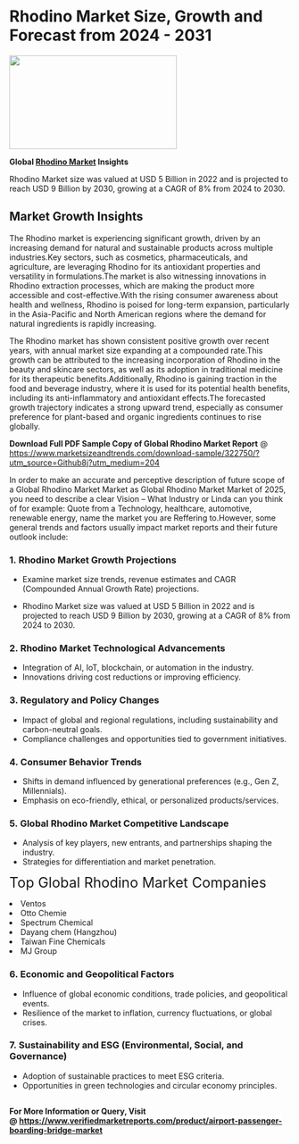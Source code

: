 <H1>Rhodino Market Size, Growth and Forecast from 2024 - 2031</H1><img class="aligncenter size-medium wp-image-584254" src="https://thirdeyenews.in/wp-content/uploads/2024/09/Global-Market-Research-300x168.jpeg" alt="" width="300" height="168" /><p><strong>Global&nbsp;<a href="https://www.marketsizeandtrends.com/download-sample/322750/?utm_source=Github8j?utm_medium=204">Rhodino Market</a> Insights</strong></p><p>Rhodino Market size was valued at USD 5 Billion in 2022 and is projected to reach USD 9 Billion by 2030, growing at a CAGR of 8% from 2024 to 2030.</p><p><h2>Market Growth Insights</h2> <p>The Rhodino market is experiencing significant growth, driven by an increasing demand for natural and sustainable products across multiple industries.Key sectors, such as cosmetics, pharmaceuticals, and agriculture, are leveraging Rhodino for its antioxidant properties and versatility in formulations.The market is also witnessing innovations in Rhodino extraction processes, which are making the product more accessible and cost-effective.With the rising consumer awareness about health and wellness, Rhodino is poised for long-term expansion, particularly in the Asia-Pacific and North American regions where the demand for natural ingredients is rapidly increasing.</p> <p>The Rhodino market has shown consistent positive growth over recent years, with annual market size expanding at a compounded rate.This growth can be attributed to the increasing incorporation of Rhodino in the beauty and skincare sectors, as well as its adoption in traditional medicine for its therapeutic benefits.Additionally, Rhodino is gaining traction in the food and beverage industry, where it is used for its potential health benefits, including its anti-inflammatory and antioxidant effects.The forecasted growth trajectory indicates a strong upward trend, especially as consumer preference for plant-based and organic ingredients continues to rise globally.</p> <p><span class=""><strong>Download Full PDF Sample Copy of Global Rhodino Market Report</strong> @ <a href="https://www.marketsizeandtrends.com/download-sample/322750/?utm_source=Github8j?utm_medium=204" target="_blank">https://www.marketsizeandtrends.com/download-sample/322750/?utm_source=Github8j?utm_medium=204</a></span></p><p>In order to make an accurate and perceptive description of future scope of a Global&nbsp;Rhodino Market Market as Global&nbsp;Rhodino Market Market of 2025, you need to describe a clear Vision &ndash; What Industry or Linda can you think of for example: Quote from a Technology, healthcare, automotive, renewable energy, name the market you are Reffering to.However, some general trends and factors usually impact market reports and their future outlook include:</p><h3>1.&nbsp;<strong>Rhodino Market Growth Projections</strong></h3><ul><li>Examine market size trends, revenue estimates and CAGR (Compounded Annual Growth Rate) projections.</li><li><p>Rhodino Market size was valued at USD 5 Billion in 2022 and is projected to reach USD 9 Billion by 2030, growing at a CAGR of 8% from 2024 to 2030.</p></li></ul><h3>2.&nbsp;<strong>Rhodino Market Technological Advancements</strong></h3><ul><li>Integration of AI, IoT, blockchain, or automation in the industry.</li><li>Innovations driving cost reductions or improving efficiency.</li></ul><h3>3.&nbsp;<strong>Regulatory and Policy Changes</strong></h3><ul><li>Impact of global and regional regulations, including sustainability and carbon-neutral goals.</li><li>Compliance challenges and opportunities tied to government initiatives.</li></ul><h3>4.&nbsp;<strong>Consumer Behavior Trends</strong></h3><ul><li>Shifts in demand influenced by generational preferences (e.g., Gen Z, Millennials).</li><li>Emphasis on eco-friendly, ethical, or personalized products/services.</li></ul><h3>5.&nbsp;<strong>Global Rhodino Market Competitive Landscape</strong></h3><ul><li>Analysis of key players, new entrants, and partnerships shaping the industry.</li><li>Strategies for differentiation and market penetration.</li></ul><p data-pm-slice="1 1 []"><span style="color: inherit; font-family: inherit; font-size: 25px;">Top Global Rhodino Market Companies</span></p><div class="" data-test-id=""><p><li>Ventos</li><li> Otto Chemie</li><li> Spectrum Chemical</li><li> Dayang chem (Hangzhou)</li><li> Taiwan Fine Chemicals</li><li> MJ Group</li></p></div><h3>6.&nbsp;<strong>Economic and Geopolitical Factors</strong></h3><ul><li>Influence of global economic conditions, trade policies, and geopolitical events.</li><li>Resilience of the market to inflation, currency fluctuations, or global crises.</li></ul><h3>7.&nbsp;<strong>Sustainability and ESG (Environmental, Social, and Governance)</strong></h3><ul><li>Adoption of sustainable practices to meet ESG criteria.</li><li>Opportunities in green technologies and circular economy principles.</li></ul><h2><strong style="font-size: 14px;">For More Information or Query, Visit @&nbsp;</strong><a style="background-color: #ffffff; font-size: 14px;" href="https://www.marketsizeandtrends.com/report/rhodino-market/" target="_blank">https://www.verifiedmarketreports.com/product/airport-passenger-boarding-bridge-market</a></h2>